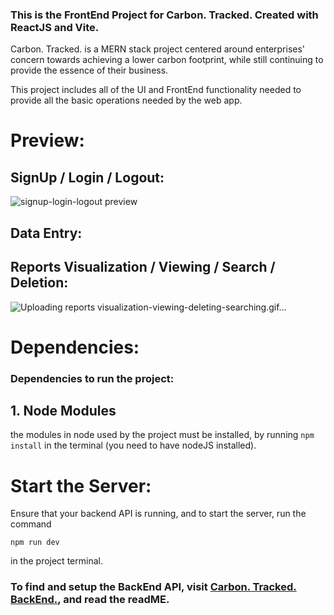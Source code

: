 ### This is the FrontEnd Project for Carbon. Tracked. Created with ReactJS and Vite.

Carbon. Tracked. is a MERN stack project centered around enterprises' concern towards achieving a lower carbon footprint, while still continuing to provide the essence of their business.

This project includes all of the UI and FrontEnd functionality needed to provide all the basic operations needed by the web app.

# Preview: 

## SignUp / Login / Logout: 
![signup-login-logout preview](https://github.com/user-attachments/assets/04af0138-14df-4302-866d-48f336ccc4b5)

## Data Entry: 

## Reports Visualization / Viewing / Search / Deletion: 
![Uploading reports visualization-viewing-deleting-searching.gif…]()




# Dependencies: 
### Dependencies to run the project:
## 1. Node Modules 
the modules in node used by the project must be installed, by running 
```npm install``` in the terminal (you need to have nodeJS installed).



# Start the Server:
Ensure that your backend API is running, and to start the server, run the command 

```npm run dev``` 

in the project terminal.


### To find and setup the BackEnd API, visit [Carbon. Tracked. BackEnd.](https://github.com/samehmohsenn/Carbon.Tracked.BackEnd./), and read the readME.
